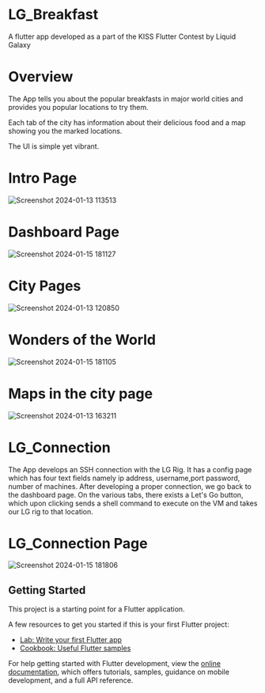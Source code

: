 # LG_Breakfast

A flutter app developed as a part of the KISS Flutter Contest by Liquid Galaxy

# Overview

The App tells you about the popular breakfasts in major world cities and provides you popular locations to try them.

Each tab of the city has information about their delicious food and a map showing you the marked locations. 

The UI is simple yet vibrant.

# Intro Page
![Screenshot 2024-01-13 113513](https://github.com/prithvihehe/LG_Breakfast/assets/122910425/d0428d41-17cc-4a2c-b771-5c38e4a57a63)

# Dashboard Page
![Screenshot 2024-01-15 181127](https://github.com/prithvihehe/LG_Travel/assets/122910425/ae7ea683-3670-46b3-9e3f-6258e952fdbc)

# City Pages
![Screenshot 2024-01-13 120850](https://github.com/prithvihehe/LG_Breakfast/assets/122910425/09dd70b5-eccb-4a75-9c02-ad3c11385edd)

# Wonders of the World
![Screenshot 2024-01-15 181105](https://github.com/prithvihehe/LG_Travel/assets/122910425/2eea125e-bf8f-43e3-8c2f-f895644a3696)


# Maps in the city page
![Screenshot 2024-01-13 163211](https://github.com/prithvihehe/LG_Breakfast/assets/122910425/025d1a1c-251f-41c6-a303-3614cbc96365)



# LG_Connection

The App develops an SSH connection with the LG Rig. It has a config page which has four text fields namely ip address, username,port password, number of machines.
After developing a proper connection, we go back to the dashboard page. On the various tabs, there exists a Let's Go button, which upon clicking sends a shell command to execute on the VM and takes our LG rig to that location.

# LG_Connection Page
![Screenshot 2024-01-15 181806](https://github.com/prithvihehe/LG_Travel/assets/122910425/23f8c2a6-b904-4f6c-9cd3-3fea0466926a)




## Getting Started

This project is a starting point for a Flutter application.

A few resources to get you started if this is your first Flutter project:

- [Lab: Write your first Flutter app](https://docs.flutter.dev/get-started/codelab)
- [Cookbook: Useful Flutter samples](https://docs.flutter.dev/cookbook)

For help getting started with Flutter development, view the
[online documentation](https://docs.flutter.dev/), which offers tutorials,
samples, guidance on mobile development, and a full API reference.
